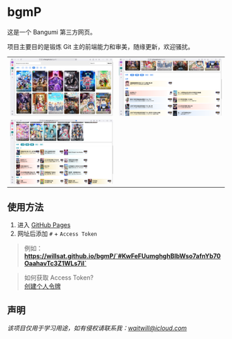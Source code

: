 # bgmP

这是一个 Bangumi 第三方网页。 

项目主要目的是锻炼 Git 主的前端能力和审美，随缘更新，欢迎骚扰。

<table>
<tr>
<td><img src="images/01.png"></td>
<td><img src="images/02.png"></td>
</tr>
<tr>
<td><img src="images/03.png"></td></tr>
</table>

## 使用方法

1. 进入 [GitHub Pages](https://willsat.github.io/bgmP/)
2. 网址后添加 `#` + `Access Token`  

> 例如：**https://willsat.github.io/bgmP/`#KwFeFUumghghBlbWso7afnYb70OaahavTc3Z1WLs7iI`**

> 如何获取 Access Token?  
> [创建个人令牌](https://next.bgm.tv/demo/access-token)

## 声明

*该项目仅用于学习用途，如有侵权请联系我：waitwill@icloud.com*